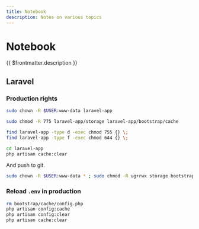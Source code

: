 ```yaml
---
title: Notebook
description: Notes on various topics
---
```


# Notebook

{{ $frontmatter.description }}

## Laravel

### Production rights

```sh
sudo chown -R $USER:www-data laravel-app

sudo chmod -R 775 laravel-app/storage laravel-app/bootstrap/cache

find laravel-app -type d -exec chmod 755 {} \;
find laravel-app -type f -exec chmod 644 {} \;

cd laravel-app
php artisan cache:clear
```

And push to git.

```sh
sudo chown -R $USER:www-data * ; sudo chmod -R ug+rwx storage bootstrap/cache
```

### Reload `.env` in production

```sh
rm bootstrap/cache/config.php
php artisan config:cache
php artisan config:clear
php artisan cache:clear
```
